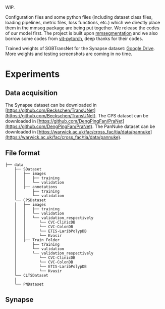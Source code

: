 WIP.

Configuration files and some python files (including dataset class files, loading pipelines, metric files, loss functions, etc.) which we directly place them in the mmseg package are being put together. We release the codes of our model first. The project is built upon [mmsegmentation](https://github.com/open-mmlab/mmsegmentation) and we also borrow some codes from [vit-pytorch](https://github.com/lucidrains/vit-pytorch), deep thanks for their codes.

Trained weights of SGBTransNet for the Synapse dataset: [Google Drive](https://drive.google.com/file/d/1VR-3Nyz1yq2foorOZY-dxmCvhcyz-R9S/view?usp=sharing). More weights and testing screenshots are coming in no time.

# Experiments
## Data acquisition
The Synapse dataset can be downloaded in [https://github.com/Beckschen/TransUNet](https://github.com/Beckschen/TransUNet).
The CPS dataset can be downloaded in [https://github.com/DengPingFan/PraNet](https://github.com/DengPingFan/PraNet).
The PanNuke dataset can be downloaded in [https://warwick.ac.uk/fac/cross_fac/tia/data/pannuke](https://warwick.ac.uk/fac/cross_fac/tia/data/pannuke).
## File format
```
├── data
    ├── SDataset
    │   ├── images
    │   │   ├── training
    │   │   └── validation
    │   ├── annotations
    │       ├── training
    │       └── validation
    └── CPSDataset
    │   ├── images
    │   │   ├── training
    │   │   └── validation
    │   │   └── validation_respectively
    │   │      └── CVC-ClinicDB
    │   │      └── CVC-ColonDB
    │   │      └── ETIS-LaribPolypDB
    │   │      └── Kvasir
    │   ├── Train_Folder
    │       ├── training
    │       └── validation
    │       └── validation_respectively
    │          └── CVC-ClinicDB
    │          └── CVC-ColonDB
    │          └── ETIS-LaribPolypDB
    │          └── Kvasir
    └── CLTSDataset
    │
    └── PNDataset

```
## Synapse

